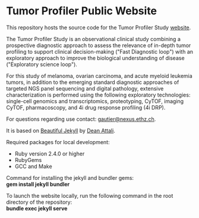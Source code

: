 # Tumor Profiler Public Website

This repository hosts the source code for the Tumor Profiler Study [website](https://tu-pro.ch).

The Tumor Profiler Study is an observational clinical study combining a prospective diagnostic approach to assess the relevance of in-depth tumor profiling to support clinical decision-making ("Fast Diagnostic loop") with an exploratory approach to improve the biological understanding of disease ("Exploratory science loop").

For this study of melanoma, ovarian carcinoma, and acute myeloid leukemia tumors, in addition to the emerging standard diagnostic approaches of targeted NGS panel sequencing and digital pathology, extensive characterization is performed using the following exploratory technologies: single-cell genomics and transcriptomics, proteotyping, CyTOF, imaging CyTOF, pharmacoscopy, and 4i drug response profiling (4i DRP).

For questions regarding use contact: [gautier@nexus.ethz.ch](mailto:gautier@nexus.ethz.ch).

It is based on [Beautiful Jekyll](https://github.com/daattali/beautiful-jekyll) by [Dean Attali](https://deanattali.com/).

Required packages for local development:
- Ruby version 2.4.0 or higher
- RubyGems
- GCC and Make

Command for installing the jekyll and bundler gems: \
**gem install jekyll bundler**

To launch the website locally, run the following command in the root directory of the repository: \
**bundle exec jekyll serve**
